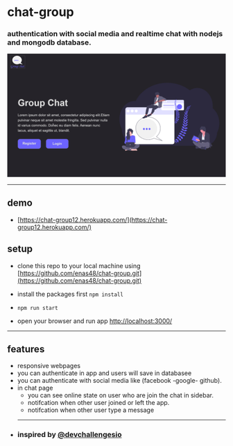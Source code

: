 # chat-group
### authentication with social media and realtime chat with nodejs and mongodb database. 

![app review](https://github.com/enas48/chat-group/raw/main/public/images/app_review.png)

---
## demo
* [https://chat-group12.herokuapp.com/](https://chat-group12.herokuapp.com/)

## setup

* clone this repo to your local machine using [https://github.com/enas48/chat-group.git](https://github.com/enas48/chat-group.git)

* install the packages first `npm install`

* `npm run start`

* open your browser and run app  [http://localhost:3000/](http://localhost:3000/)
---

## features
* responsive webpages
* you can authenticate in app and users will save in databasee 
* you can authenticate with social media like (facebook -google- github).
* in chat page 
  * you can see online state on user who are join the chat in sidebar.
  * notifcation when other user joined or left the app.
  * notifcation when other user type a message
  ---
* ###  inspired by [@devchallengesio](@devchallengesio)

